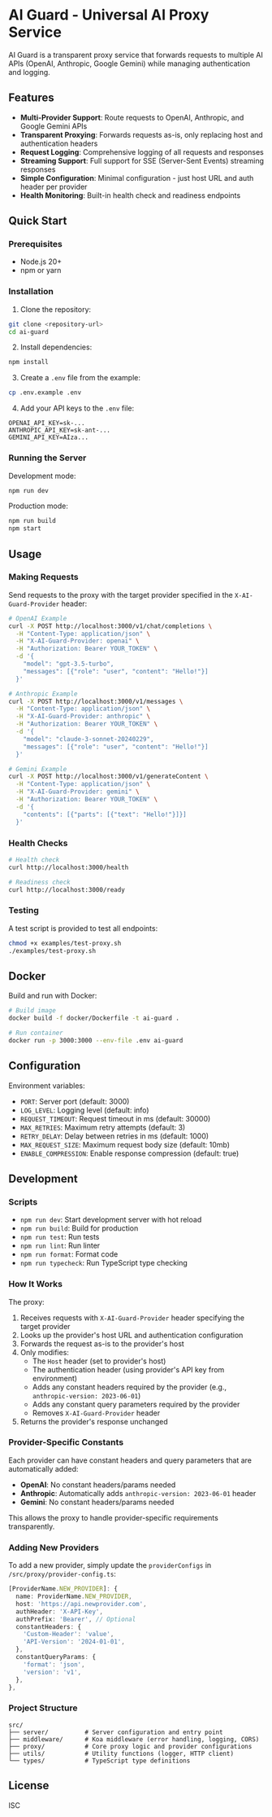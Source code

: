 # AI Guard - Universal AI Proxy Service

AI Guard is a transparent proxy service that forwards requests to multiple AI APIs (OpenAI, Anthropic, Google Gemini) while managing authentication and logging.

## Features

- **Multi-Provider Support**: Route requests to OpenAI, Anthropic, and Google Gemini APIs
- **Transparent Proxying**: Forwards requests as-is, only replacing host and authentication headers
- **Request Logging**: Comprehensive logging of all requests and responses
- **Streaming Support**: Full support for SSE (Server-Sent Events) streaming responses
- **Simple Configuration**: Minimal configuration - just host URL and auth header per provider
- **Health Monitoring**: Built-in health check and readiness endpoints

## Quick Start

### Prerequisites

- Node.js 20+ 
- npm or yarn

### Installation

1. Clone the repository:
```bash
git clone <repository-url>
cd ai-guard
```

2. Install dependencies:
```bash
npm install
```

3. Create a `.env` file from the example:
```bash
cp .env.example .env
```

4. Add your API keys to the `.env` file:
```env
OPENAI_API_KEY=sk-...
ANTHROPIC_API_KEY=sk-ant-...
GEMINI_API_KEY=AIza...
```

### Running the Server

Development mode:
```bash
npm run dev
```

Production mode:
```bash
npm run build
npm start
```

## Usage

### Making Requests

Send requests to the proxy with the target provider specified in the `X-AI-Guard-Provider` header:

```bash
# OpenAI Example
curl -X POST http://localhost:3000/v1/chat/completions \
  -H "Content-Type: application/json" \
  -H "X-AI-Guard-Provider: openai" \
  -H "Authorization: Bearer YOUR_TOKEN" \
  -d '{
    "model": "gpt-3.5-turbo",
    "messages": [{"role": "user", "content": "Hello!"}]
  }'

# Anthropic Example
curl -X POST http://localhost:3000/v1/messages \
  -H "Content-Type: application/json" \
  -H "X-AI-Guard-Provider: anthropic" \
  -H "Authorization: Bearer YOUR_TOKEN" \
  -d '{
    "model": "claude-3-sonnet-20240229",
    "messages": [{"role": "user", "content": "Hello!"}]
  }'

# Gemini Example
curl -X POST http://localhost:3000/v1/generateContent \
  -H "Content-Type: application/json" \
  -H "X-AI-Guard-Provider: gemini" \
  -H "Authorization: Bearer YOUR_TOKEN" \
  -d '{
    "contents": [{"parts": [{"text": "Hello!"}]}]
  }'
```

### Health Checks

```bash
# Health check
curl http://localhost:3000/health

# Readiness check
curl http://localhost:3000/ready
```

### Testing

A test script is provided to test all endpoints:

```bash
chmod +x examples/test-proxy.sh
./examples/test-proxy.sh
```

## Docker

Build and run with Docker:

```bash
# Build image
docker build -f docker/Dockerfile -t ai-guard .

# Run container
docker run -p 3000:3000 --env-file .env ai-guard
```

## Configuration

Environment variables:

- `PORT`: Server port (default: 3000)
- `LOG_LEVEL`: Logging level (default: info)
- `REQUEST_TIMEOUT`: Request timeout in ms (default: 30000)
- `MAX_RETRIES`: Maximum retry attempts (default: 3)
- `RETRY_DELAY`: Delay between retries in ms (default: 1000)
- `MAX_REQUEST_SIZE`: Maximum request body size (default: 10mb)
- `ENABLE_COMPRESSION`: Enable response compression (default: true)

## Development

### Scripts

- `npm run dev`: Start development server with hot reload
- `npm run build`: Build for production
- `npm run test`: Run tests
- `npm run lint`: Run linter
- `npm run format`: Format code
- `npm run typecheck`: Run TypeScript type checking

### How It Works

The proxy:
1. Receives requests with `X-AI-Guard-Provider` header specifying the target provider
2. Looks up the provider's host URL and authentication configuration
3. Forwards the request as-is to the provider's host
4. Only modifies:
   - The `Host` header (set to provider's host)
   - The authentication header (using provider's API key from environment)
   - Adds any constant headers required by the provider (e.g., `anthropic-version: 2023-06-01`)
   - Adds any constant query parameters required by the provider
   - Removes `X-AI-Guard-Provider` header
5. Returns the provider's response unchanged

### Provider-Specific Constants

Each provider can have constant headers and query parameters that are automatically added:

- **OpenAI**: No constant headers/params needed
- **Anthropic**: Automatically adds `anthropic-version: 2023-06-01` header
- **Gemini**: No constant headers/params needed

This allows the proxy to handle provider-specific requirements transparently.

### Adding New Providers

To add a new provider, simply update the `providerConfigs` in `/src/proxy/provider-config.ts`:

```typescript
[ProviderName.NEW_PROVIDER]: {
  name: ProviderName.NEW_PROVIDER,
  host: 'https://api.newprovider.com',
  authHeader: 'X-API-Key',
  authPrefix: 'Bearer', // Optional
  constantHeaders: {
    'Custom-Header': 'value',
    'API-Version': '2024-01-01',
  },
  constantQueryParams: {
    'format': 'json',
    'version': 'v1',
  },
},
```

### Project Structure

```
src/
├── server/          # Server configuration and entry point
├── middleware/      # Koa middleware (error handling, logging, CORS)
├── proxy/           # Core proxy logic and provider configurations
├── utils/           # Utility functions (logger, HTTP client)
└── types/           # TypeScript type definitions
```

## License

ISC